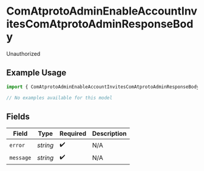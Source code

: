 # ComAtprotoAdminEnableAccountInvitesComAtprotoAdminResponseBody

Unauthorized

## Example Usage

```typescript
import { ComAtprotoAdminEnableAccountInvitesComAtprotoAdminResponseBody } from "bluesky/models/errors";

// No examples available for this model
```

## Fields

| Field              | Type               | Required           | Description        |
| ------------------ | ------------------ | ------------------ | ------------------ |
| `error`            | *string*           | :heavy_check_mark: | N/A                |
| `message`          | *string*           | :heavy_check_mark: | N/A                |